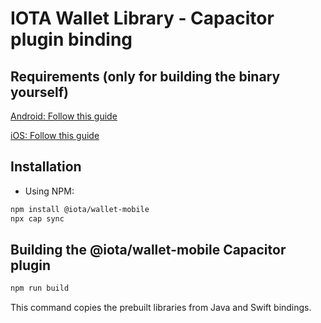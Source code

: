 # IOTA Wallet Library - Capacitor plugin binding

## Requirements (only for building the binary yourself)

[Android: Follow this guide](https://github.com/iotaledger/iota-sdk/tree/develop/wallet/bindings/java#instead-build-everything-from-scratch-yourself)

[iOS: Follow this guide](https://github.com/iotaledger/iota-sdk/tree/develop/wallet/bindings/swift)

## Installation

- Using NPM:

```bash
npm install @iota/wallet-mobile
npx cap sync
```

## Building the @iota/wallet-mobile Capacitor plugin

```sh
npm run build
```
This command copies the prebuilt libraries from Java and Swift bindings.